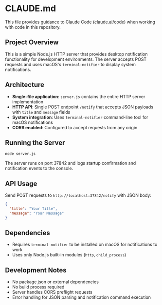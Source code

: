 # CLAUDE.md

This file provides guidance to Claude Code (claude.ai/code) when working with code in this repository.

## Project Overview

This is a simple Node.js HTTP server that provides desktop notification functionality for development environments. The server accepts POST requests and uses macOS's `terminal-notifier` to display system notifications.

## Architecture

- **Single-file application**: `server.js` contains the entire HTTP server implementation
- **HTTP API**: Single POST endpoint `/notify` that accepts JSON payloads with `title` and `message` fields
- **System integration**: Uses `terminal-notifier` command-line tool for macOS notifications
- **CORS enabled**: Configured to accept requests from any origin

## Running the Server

```bash
node server.js
```

The server runs on port 37842 and logs startup confirmation and notification events to the console.

## API Usage

Send POST requests to `http://localhost:37842/notify` with JSON body:
```json
{
  "title": "Your Title",
  "message": "Your Message"
}
```

## Dependencies

- Requires `terminal-notifier` to be installed on macOS for notifications to work
- Uses only Node.js built-in modules (`http`, `child_process`)

## Development Notes

- No package.json or external dependencies
- No build process required
- Server handles CORS preflight requests
- Error handling for JSON parsing and notification command execution